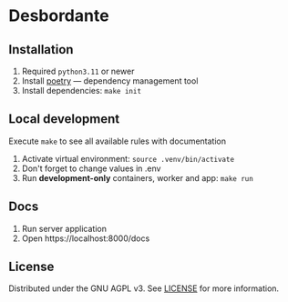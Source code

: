 # Desbordante

## Installation

1. Required `python3.11` or newer
2. Install [poetry](https://python-poetry.org/) — dependency management tool
3. Install dependencies: `make init`

## Local development

Execute `make` to see all available rules with documentation

1. Activate virtual environment: `source .venv/bin/activate`
2. Don't forget to change values in .env
3. Run **development-only** containers, worker and app: `make run`

## Docs

1. Run server application
2. Open https://localhost:8000/docs

## License

Distributed under the GNU AGPL v3.
See [LICENSE](LICENSE) for more information.
